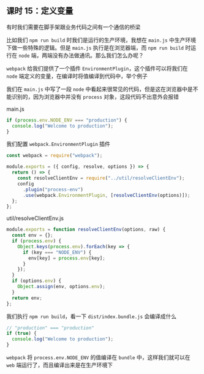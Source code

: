 ## 课时 15：定义变量

有时我们需要在脚手架跟业务代码之间有一个通信的桥梁

比如我们 `npm run build` 时我们是运行的生产环境，我想在 `main.js` 中生产环境下做一些特殊的逻辑。但是 `main.js` 执行是在浏览器端，而 `npm run build` 时运行在 `node` 端，两端没有办法做通讯。那么我们怎么办呢？

`webpack` 给我们提供了一个插件 `EnvironmentPlugin`，这个插件可以将我们在 `node` 端定义的变量，在编译时将值编译到代码中，举个例子

我们在 `main.js` 中写了一段 `node` 中看起来很常见的代码，但是这在浏览器中是不能识别的，因为浏览器中并没有 `process` 对象，这段代码不出意外会报错

main.js

```js
if (process.env.NODE_ENV === "production") {
  console.log("Welcome to production");
}
```

我们配置 `webpack.EnvironmentPlugin` 插件

```js
const webpack = require("webpack");

module.exports = ({ config, resolve, options }) => {
  return () => {
    const resolveClientEnv = require("../util/resolveClientEnv");
    config
      .plugin("process-env")
      .use(webpack.EnvironmentPlugin, [resolveClientEnv(options)]);
  };
};
```

util/resolveClientEnv.js

```js
module.exports = function resolveClientEnv(options, raw) {
  const env = {};
  if (process.env) {
    Object.keys(process.env).forEach(key => {
      if (key === "NODE_ENV") {
        env[key] = process.env[key];
      }
    });
  }
  if (options.env) {
    Object.assign(env, options.env);
  }
  return env;
};
```

我们执行 `npm run build`，看一下 `dist/index.bundle.js` 会编译成什么

```js
// "production" === "production"
if (true) {
  console.log("Welcome to production");
}
```

`webpack` 将 `process.env.NODE_ENV` 的值编译在 `bundle` 中，这样我们就可以在 `web` 端运行了，而且编译出来是在生产环境下
